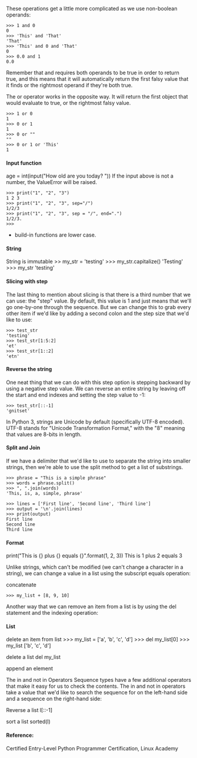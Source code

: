 These operations get a little more complicated as we use non-boolean operands:

    >>> 1 and 0
    0
    >>> 'This' and 'That'
    'That'
    >>> 'This' and 0 and 'That'
    0
    >>> 0.0 and 1
    0.0
Remember that and requires both operands to be true in order to return true, and this means that it will automatically return the first falsy value that it finds or the rightmost operand if they're both true.

The or operator works in the opposite way. It will return the first object that would evaluate to true, or the rightmost falsy value.

    >>> 1 or 0
    1
    >>> 0 or 1
    1
    >>> 0 or ""
    ""
    >>> 0 or 1 or 'This'
    1

#### Input function
age = int(input("How old are you today? "))
If the input above is not a number, the ValueError will be raised.

    >>> print("1", "2", "3")
    1 2 3
    >>> print("1", "2", "3", sep="/")
    1/2/3
    >>> print("1", "2", "3", sep = "/", end=".")
    1/2/3.
    >>> 
* build-in functions are lower case.

#### String
String is immutable 
    >> my_str = 'testing'
    >>> my_str.capitalize()
    'Testing'
    >>> my_str
    'testing' 

#### Slicing with step
The last thing to mention about slicing is that there is a third number that we can use: the "step" value. By default, this value is 1 and just means that we'll go one-by-one through the sequence. But we can change this to grab every other item if we'd like by adding a second colon and the step size that we'd like to use:

    >>> test_str
    'testing'
    >>> test_str[1:5:2]
    'et'
    >>> test_str[1::2]
    'etn'

#### Reverse the string
One neat thing that we can do with this step option is stepping backward by using a negative step value. We can reverse an entire string by leaving off the start and end indexes and setting the step value to -1:

    >>> test_str[::-1]
    'gnitset'

In Python 3, strings are Unicode by default (specifically UTF-8 encoded).
UTF-8 stands for "Unicode Transformation Format," with the "8" meaning that values are 8-bits in length. 

#### Split and Join
If we have a delimiter that we'd like to use to separate the string into smaller strings, then we're able to use the split method to get a list of substrings. 

    >>> phrase = "This is a simple phrase"
    >>> words = phrase.split()
    >>> ", ".join(words)
    'This, is, a, simple, phrase'

    >>> lines = ['First line', 'Second line', 'Third line']
    >>> output = '\n'.join(lines)
    >>> print(output)
    First line
    Second line
    Third line

#### Format
print("This is {} plus {} equals {}".format(1, 2, 3))
This is 1 plus 2 equals 3
>>> 

 
Unlike strings, which can't be modified (we can't change a character in a string), we can change a value in a list using the subscript equals operation:

concatenate

    >>> my_list + [8, 9, 10]

Another way that we can remove an item from a list is by using the del statement and the indexing operation:

#### List

delete an item from list
    >>> my_list = ['a', 'b', 'c', 'd']
    >>> del my_list[0]
    >>> my_list
    ['b', 'c', 'd']

delete a list
    del my_list

append an element

The in and not in Operators
Sequence types have a few additional operators that make it easy for us to check the contents. The in and not in operators take a value that we'd like to search the sequence for on the left-hand side and a sequence on the right-hand side:

Reverse a list
    l[::-1]

sort a list
    sorted(l)

#### Reference:
Certified Entry-Level Python Programmer Certification, Linux Academy